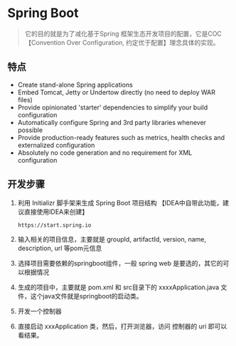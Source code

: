# Spring Boot

> 它的目的就是为了减化基于Spring 框架生态开发项目的配置，它是COC【Convention Over Configuration, 约定优于配置】理念具体的实现。

## 特点

- Create stand-alone Spring applications
- Embed Tomcat, Jetty or Undertow directly (no need to deploy WAR files)
- Provide opinionated 'starter' dependencies to simplify your build configuration
- Automatically configure Spring and 3rd party libraries whenever possible
- Provide production-ready features such as metrics, health checks and externalized configuration
- Absolutely no code generation and no requirement for XML configuration



## 开发步骤 

1. 利用 Initializr 脚手架来生成 Spring Boot 项目结构 【IDEA中自带此功能，建议直接使用IDEA来创建】

   ```http
   https://start.spring.io
   ```

   

2. 输入相关的项目信息，主要就是 groupId, artifactId, version, name, description, url 等pom元信息

3. 选择项目需要依赖的springboot组件，一般 spring web 是要选的，其它的可以根据情况

4. 生成的项目中，主要就是  pom.xml 和 src目录下的 xxxxApplication.java 文件，这个java文件就是springboot的启动类。

5. 开发一个控制器

6. 直接启动 xxxApplication 类，然后，打开浏览器，访问 控制器的 uri 即可以看结果。

